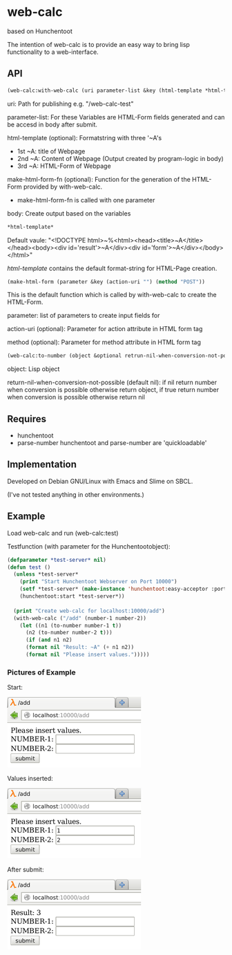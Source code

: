 # web-calc 

based on Hunchentoot

The intention of web-calc is to provide an easy way to bring lisp functionality to a web-interface.

## API

```cl
(web-calc:with-web-calc (uri parameter-list &key (html-template *html-template*) (make-html-form-fn make-html-form) ) body)
```

uri: Path for publishing e.g. "/web-calc-test"

parameter-list: For these Variables are HTML-Form fields generated and can be accesd in body after submit.

html-template (optional): Formatstring with three '~A's
* 1st ~A: title of Webpage
* 2nd ~A: Content of Webpage (Output created by program-logic in body)
* 3rd ~A: HTML-Form of Webpage

make-html-form-fn (optional): Function for the generation of the HTML-Form provided by with-web-calc.
* make-html-form-fn is called with one parameter 

body: Create output based on the variables

```cl
*html-template*
```
Default vaule:  "&lt;!DOCTYPE html>~%&lt;html>&lt;head>&lt;title>~A&lt;/title>&lt;/head>&lt;body>&lt;div id='result'>~A&lt;/div>&lt;div id='form'>~A&lt;/div>&lt;/body>&lt;/html>"

*html-template* contains the default format-string for HTML-Page creation.


```cl
(make-html-form (parameter &key (action-uri "") (method "POST"))
```
This is the default function which is called by with-web-calc to create the HTML-Form.

parameter: list of parameters to create input fields for

action-uri (optional): Parameter for action attribute in HTML form tag

method (optional): Parameter for method attribute in HTML form tag


```cl
(web-calc:to-number (object &optional retrun-nil-when-conversion-not-possible)
```

object: Lisp object

return-nil-when-conversion-not-possible (default nil): if nil return number when conversion is possible otherwise return object, if true return number when conversion is possible otherwise return nil

## Requires
* hunchentoot
* parse-number
hunchentoot and parse-number are 'quickloadable'

## Implementation
Developed on Debian GNU/Linux with Emacs and Slime on SBCL.

(I've not tested anything in other environments.)

## Example
Load web-calc and run (web-calc:test)


Testfunction (with parameter for the Hunchentootobject):
```cl
(defparameter *test-server* nil)
(defun test ()
  (unless *test-server*
    (print "Start Hunchentoot Webserver on Port 10000")
    (setf *test-server* (make-instance 'hunchentoot:easy-acceptor :port 10000))
    (hunchentoot:start *test-server*))
  
  (print "Create web-calc for localhost:10000/add")
  (with-web-calc ("/add" (number-1 number-2))
    (let ((n1 (to-number number-1 t))
	  (n2 (to-number number-2 t)))
      (if (and n1 n2)
	  (format nil "Result: ~A" (+ n1 n2))
	  (format nil "Please insert values.")))))
```

### Pictures of Example

Start:

![Start](pictures/001-start.png)

Values inserted:

![Values Inserted](pictures/002-values-inserted.png)

After submit:

![After Submit](pictures/003-after-submit.png)
